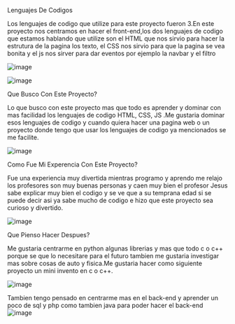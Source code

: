 
Lenguajes De Codigos

Los lenguajes de codigo que utilize para este proyecto fueron 3.En este proyecto nos centramos en hacer el front-end,los dos lenguajes de codigo que estamos hablando que utilize son el HTML que nos sirvio para hacer la estrutura de la pagina los texto, el CSS nos sirvio para que la pagina se vea bonita y el js nos sirver para dar eventos por ejemplo la navbar y el filtro

![image](https://github.com/alex21232/trafonet/assets/110498995/7c0dc7d1-d709-49d3-a694-c6fe7bb0531c)

![image](https://github.com/alex21232/PaintSplas/assets/110498995/244702f7-a922-42e9-b2e9-88a13f7a86f5)



Que Busco Con Este Proyecto?

Lo que busco con este proyecto mas que todo es aprender y dominar con mas facilidad los lenguajes de codigo HTML, CSS, JS .Me gustaria dominar esos lenguajes de codigo y cuando quiera hacer una pagina web o un proyecto donde tengo que usar los lenguajes de codigo ya mencionados se me facilite.

![image](https://github.com/alex21232/trafonet/assets/110498995/bb97b01d-3868-4e28-9bd6-555c8a9cd1eb)



Como Fue Mi Experencia Con Este Proyecto?

Fue una experiencia muy divertida mientras programo y aprendo me relajo los profesores son muy buenas personas y caen muy bien el profesor Jesus sabe explicar muy bien el codigo y se ve que a su temprana edad si se puede decir asi ya sabe mucho de codigo e hizo que este proyecto sea curioso y divertido.

![image](https://github.com/alex21232/trafonet/assets/110498995/e12b3ed8-3779-42c8-88ae-84f836f76fd4)



Que Pienso Hacer Despues?

 Me gustaria centrarme en python algunas librerias y mas que todo c o c++ porque se que lo necesitare para el futuro tambien me gustaria investigar mas sobre cosas de auto y fisica.Me gustaria hacer como siguiente proyecto un mini invento en c o c++.

![image](https://github.com/alex21232/trafonet/assets/110498995/929c7cde-614e-4815-9a1a-3b89d27fcdda)

Tambien tengo pensado en centrarme mas en el back-end y aprender un poco de sql y php como tambien java para poder hacer el back-end
![image](https://github.com/alex21232/PaintSplas/assets/110498995/46a8f371-b914-41a1-8e89-08e7c8b788a3)

